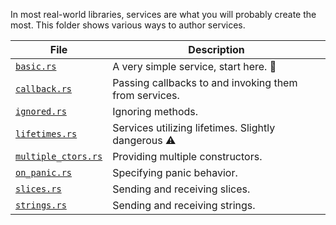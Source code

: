 In most real-world libraries, services are what you will probably create the most. This folder
shows various ways to author services.

| File                                     | Description                                           |
|------------------------------------------|-------------------------------------------------------|
| [`basic.rs`](basic.rs)                   | A very simple service, start here. 🍼                 |
| [`callback.rs`](callback.rs)             | Passing callbacks to and invoking them from services. |
| [`ignored.rs`](ignored.rs)               | Ignoring methods.                                     |
| [`lifetimes.rs`](lifetimes.rs)           | Services utilizing lifetimes. Slightly dangerous ⚠️   |
| [`multiple_ctors.rs`](multiple_ctors.rs) | Providing multiple constructors.                      |
| [`on_panic.rs`](on_panic.rs)             | Specifying panic behavior.                            |
| [`slices.rs`](slices.rs)                 | Sending and receiving slices.                         |
| [`strings.rs`](strings.rs)               | Sending and receiving strings.                        |
